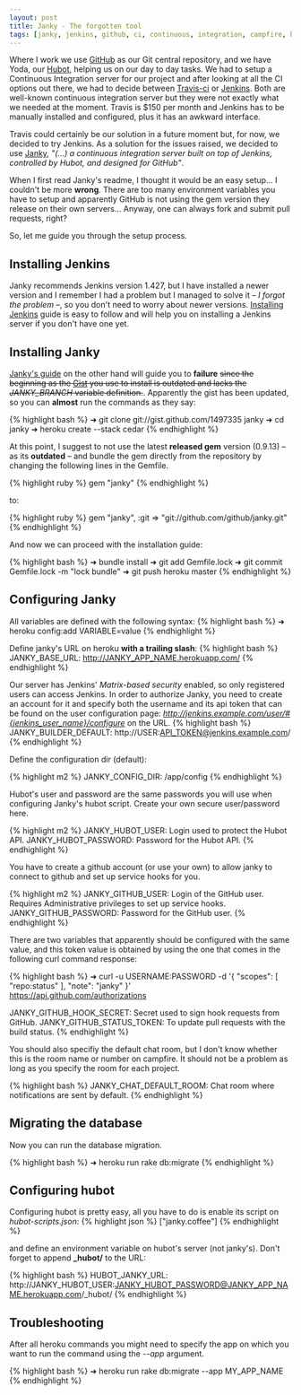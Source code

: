 ```yaml
---
layout: post
title: Janky - The forgotten tool
tags: [janky, jenkins, github, ci, continuous, integration, campfire, hubot]
---
```


Where I work we use [GitHub][] as our Git central repository, and we have Yoda, our [Hubot][], helping us on our day to day tasks. We had to setup a Continuous Integration server for our project and after looking at all the CI options out there, we had to decide between [Travis-ci][] or [Jenkins][]. Both are well-known continuous integration server but they were not exactly what we needed at the moment. Travis is $150 per month and Jenkins has to be manually installed and configured, plus it has an awkward interface.

Travis could certainly be our solution in a future moment but, for now, we decided to try Jenkins. As a solution for the issues raised, we decided to use [Janky][], _"(...) a continuous integration server built on top of Jenkins, controlled by Hubot, and designed for GitHub"_.

When I first read Janky's readme, I thought it would be an easy setup... I couldn't be more **wrong**. There are too many environment variables you have to setup and apparently GitHub is not using the gem version they release on their own servers... Anyway, one can always fork and submit pull requests, right?

So, let me guide you through the setup process.

## Installing Jenkins

Janky recommends Jenkins version 1.427, but I have installed a newer version and I remember I had a problem but I managed to solve it – *I forgot the problem* –, so you don't need to worry about newer versions. [Installing Jenkins][] guide is easy to follow and will help you on installing a Jenkins server if you don't have one yet.

## Installing Janky

[Janky's guide][] on the other hand will guide you to **failure** <strike>since the beginning as the [Gist][] you use to install is outdated and lacks the *JANKY_BRANCH* variable definition.</strike>. Apparently the gist has been updated, so you can **almost** run the commands as they say:

{% highlight bash %}
➜ git clone git://gist.github.com/1497335 janky
➜ cd janky
➜ heroku create --stack cedar
{% endhighlight %}

At this point, I suggest to not use the latest **released gem** version (0.9.13) – as its **outdated** – and bundle the gem directly from the repository by changing the following lines in the Gemfile.

{% highlight ruby %}
gem "janky"
{% endhighlight %}

to:

{% highlight ruby %}
gem "janky", :git => "git://github.com/github/janky.git"
{% endhighlight %}

And now we can proceed with the installation guide:

{% highlight bash %}
➜ bundle install
➜ git add Gemfile.lock
➜ git commit Gemfile.lock -m "lock bundle"
➜ git push heroku master
{% endhighlight %}

## Configuring Janky

All variables are defined with the following syntax:
{% highlight bash %}
➜ heroku config:add VARIABLE=value
{% endhighlight %}
<br/>

Define janky's URL on heroku **with a trailing slash**:
{% highlight bash %}
JANKY_BASE_URL: http://JANKY_APP_NAME.herokuapp.com/
{% endhighlight %}

Our server has Jenkins' *Matrix-based security* enabled, so only registered users can access Jenkins. In order to authorize Janky, you need to create an account for it and specify both the username and its api token that can be found on the user configuration page: *http://jenkins.example.com/user/#{jenkins_user_name}/configure* on the URL.
{% highlight bash %}
JANKY_BUILDER_DEFAULT: http://USER:API_TOKEN@jenkins.example.com/
{% endhighlight %}

Define the configuration dir (default):

{% highlight m2 %}
JANKY_CONFIG_DIR: /app/config
{% endhighlight %}

Hubot's user and password are the same passwords you will use when configuring Janky's hubot script. Create your own secure user/password here.

{% highlight m2 %}
JANKY_HUBOT_USER: Login used to protect the Hubot API.
JANKY_HUBOT_PASSWORD: Password for the Hubot API.
{% endhighlight %}

You have to create a github account (or use your own) to allow janky to connect to github and set up service hooks for you.

{% highlight m2 %}
JANKY_GITHUB_USER: Login of the GitHub user. Requires Administrative privileges to set up service hooks.
JANKY_GITHUB_PASSWORD: Password for the GitHub user.
{% endhighlight %}

There are two variables that apparently should be configured with the same value, and this token value is obtained by using the one that comes in the following curl command response:

{% highlight bash %}
➜ curl -u USERNAME:PASSWORD -d '{ "scopes": [ "repo:status" ], "note": "janky" }' \
https://api.github.com/authorizations

JANKY_GITHUB_HOOK_SECRET: Secret used to sign hook requests from GitHub.
JANKY_GITHUB_STATUS_TOKEN: To update pull requests with the build status.
{% endhighlight %}

You should also specifiy the default chat room, but I don't know whether this is the room name or number on campfire. It should not be a problem as long as you specify the room for each project.

{% highlight bash %}
JANKY_CHAT_DEFAULT_ROOM: Chat room where notifications are sent by default.
{% endhighlight %}

## Migrating the database

Now you can run the database migration.

{% highlight bash %}
➜ heroku run rake db:migrate
{% endhighlight %}

## Configuring hubot

Configuring hubot is pretty easy, all you have to do is enable its script on *hubot-scripts.json*:
{% highlight json %}
["janky.coffee"]
{% endhighlight %}

and define an environment variable on hubot's server (not janky's). Don't forget to append **_hubot/** to the URL:

{% highlight bash %}
HUBOT_JANKY_URL: http://JANKY_HUBOT_USER:JANKY_HUBOT_PASSWORD@JANKY_APP_NAME.herokuapp.com/_hubot/
{% endhighlight %}

## Troubleshooting

After all heroku commands you might need to specify the app on which you want to run the command using the *--app* argument.

{% highlight bash %}
➜ heroku run rake db:migrate --app MY_APP_NAME
{% endhighlight %}


[Gist]: https://gist.github.com/1497335
[GitHub]: https://www.github.com
[Hubot]: http://hubot.github.com
[Janky]: https://github.com/github/janky
[Janky's guide]: https://github.com/github/janky#deploying
[Jenkins]: http://jenkins-ci.org/
[Installing Jenkins]: https://wiki.jenkins-ci.org/display/JENKINS/Installing+Jenkins
[Travis-ci]: https://travis-ci.org/
